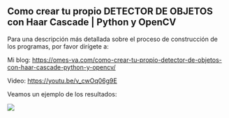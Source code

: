 ## Como crear tu propio DETECTOR DE OBJETOS con Haar Cascade | Python y OpenCV

Para una descripción más detallada sobre el proceso de construcción de los programas, por favor dirígete a:

Mi blog: https://omes-va.com/como-crear-tu-propio-detector-de-objetos-con-haar-cascade-python-y-opencv/

Video: https://youtu.be/v_cwOq06g9E

Veamos un ejemplo de los resultados:

![](MajinBooDetection.gif)
